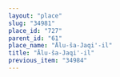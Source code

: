 ```yaml
---
layout: "place"
slug: "34981"
place_id: "727"
parent_id: "61"
place_name: "Ālu-ša-Jaqi'-il"
title: "Ālu-ša-Jaqi'-il"
previous_item: "34984"
---
```

